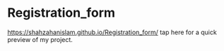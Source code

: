 # Registration_form
https://shahzahanislam.github.io/Registration_form/ tap here for a quick preview of my project.
